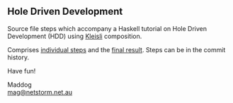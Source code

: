 ## Hole Driven Development

Source file steps which accompany a Haskell tutorial on Hole Driven 
Development (HDD) using 
[Kleisli](http://en.wikipedia.org/wiki/Kleisli_category) composition.

Comprises [individual steps](src/step/) and the 
[final result](src/core/Hdd.hs).  Steps can be
in the commit history.

Have fun!

Maddog   
mag@netstorm.net.au
